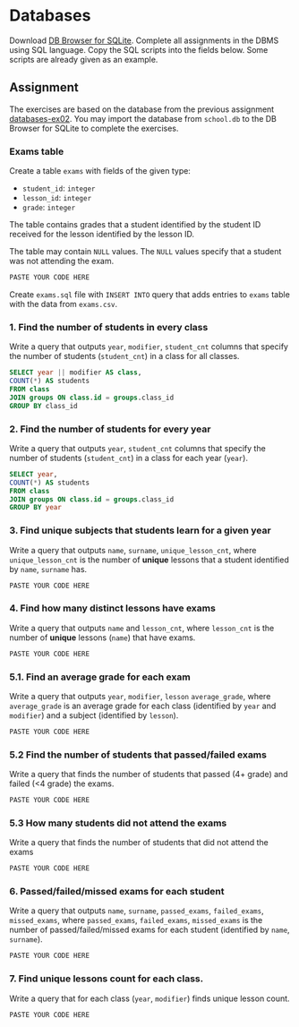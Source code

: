 # Databases

Download [DB Browser for SQLite](https://sqlitebrowser.org/). Complete all
assignments in the DBMS using SQL language. Copy the SQL scripts into the fields
below. Some scripts are already given as an example.

## Assignment

The exercises are based on the database from the previous assignment
[databases-ex02](https://github.com/prog-1/databases-ex02). You may import the database from `school.db` to the DB Browser for SQLite to complete the exercises.

### Exams table

Create a table `exams` with fields of the given type:

* `student_id`: `integer`
* `lesson_id`: `integer`
* `grade`: `integer`

The table contains grades that a student identified by the student ID received for the lesson identified by the lesson ID.

The table may contain `NULL` values. The `NULL` values specify that a student was not attending the exam. 

```sql
PASTE YOUR CODE HERE
```

Create `exams.sql` file with `INSERT INTO` query that adds entries to `exams` table with the data from `exams.csv`.

### 1. Find the number of students in every class

Write a query that outputs `year`, `modifier`, `student_cnt` columns that specify the number of students (`student_cnt`) in a class for all classes.

```sql
SELECT year || modifier AS class, 
COUNT(*) AS students
FROM class
JOIN groups ON class.id = groups.class_id
GROUP BY class_id
```

### 2. Find the number of students for every year

Write a query that outputs `year`, `student_cnt` columns that specify the number of students (`student_cnt`) in a class for each year (`year`).

```sql
SELECT year, 
COUNT(*) AS students
FROM class
JOIN groups ON class.id = groups.class_id
GROUP BY year
```

### 3. Find unique subjects that students learn for a given year

Write a query that outputs `name`, `surname`, `unique_lesson_cnt`, where `unique_lesson_cnt` is the number of **unique** lessons that a student identified by `name`, `surname` has.

```sql
PASTE YOUR CODE HERE
```

### 4. Find how many distinct lessons have exams

Write a query that outputs `name` and `lesson_cnt`, where `lesson_cnt` is the number of **unique** lessons (`name`) that have exams.

```sql
PASTE YOUR CODE HERE
```

### 5.1. Find an average grade for each exam

Write a query that outputs `year`, `modifier`, `lesson` `average_grade`, where `average_grade` is an average grade for each class (identified by `year` and `modifier`) and a subject (identified by `lesson`).

```sql
PASTE YOUR CODE HERE
```

### 5.2 Find the number of students that passed/failed exams

Write a query that finds the number of students that passed (4+ grade) and failed (<4 grade) the exams.

```sql
PASTE YOUR CODE HERE
```

### 5.3 How many students did not attend the exams

Write a query that finds the number of students that did not attend the exams

```sql
PASTE YOUR CODE HERE
```

### 6. Passed/failed/missed exams for each student

Write a query that outputs `name`, `surname`, `passed_exams`, `failed_exams`, `missed_exams`, where `passed_exams`, `failed_exams`, `missed_exams` is the number of passed/failed/missed exams for each student (identified by `name`, `surname`).

```sql
PASTE YOUR CODE HERE
```

### 7. Find unique lessons count for each class.

Write a query that for each class (`year`, `modifier`) finds unique lesson count.

```sql
PASTE YOUR CODE HERE
```
